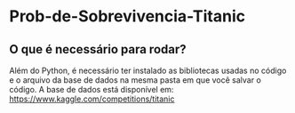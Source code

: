 # Prob-de-Sobrevivencia-Titanic

## O que é necessário para rodar?
Além do Python, é necessário ter instalado as bibliotecas usadas no código e o arquivo da base de dados na mesma pasta em que você salvar o código. A base de dados está disponível em: https://www.kaggle.com/competitions/titanic
